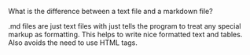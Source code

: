 What is the difference between a text file and a markdown file?

.md files are just text files with just tells the program to treat any special markup as formatting.
This helps to write nice formatted text and tables.
Also avoids the need to use HTML tags.
